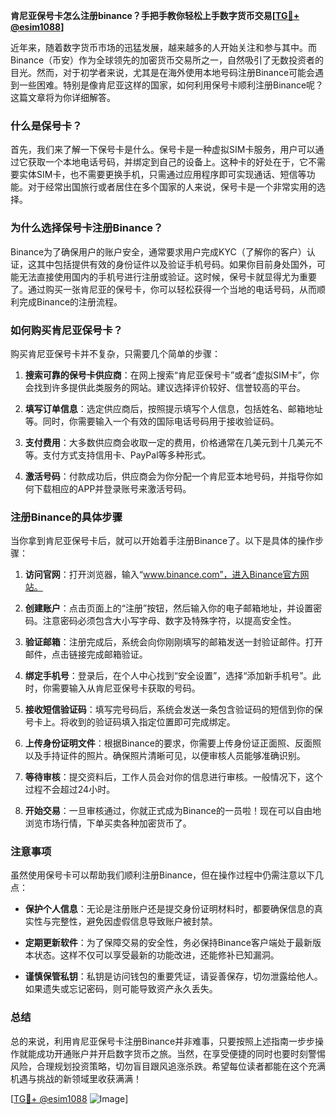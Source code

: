 **肯尼亚保号卡怎么注册binance？手把手教你轻松上手数字货币交易[[TG💪+ @esim1088](https://t.me/s/esim1088)]**

近年来，随着数字货币市场的迅猛发展，越来越多的人开始关注和参与其中。而Binance（币安）作为全球领先的加密货币交易所之一，自然吸引了无数投资者的目光。然而，对于初学者来说，尤其是在海外使用本地号码注册Binance可能会遇到一些困难。特别是像肯尼亚这样的国家，如何利用保号卡顺利注册Binance呢？这篇文章将为你详细解答。

### 什么是保号卡？

首先，我们来了解一下保号卡是什么。保号卡是一种虚拟SIM卡服务，用户可以通过它获取一个本地电话号码，并绑定到自己的设备上。这种卡的好处在于，它不需要实体SIM卡，也不需要更换手机，只需通过应用程序即可实现通话、短信等功能。对于经常出国旅行或者居住在多个国家的人来说，保号卡是一个非常实用的选择。

### 为什么选择保号卡注册Binance？

Binance为了确保用户的账户安全，通常要求用户完成KYC（了解你的客户）认证，这其中包括提供有效的身份证件以及验证手机号码。如果你目前身处国外，可能无法直接使用国内的手机号进行注册或验证。这时候，保号卡就显得尤为重要了。通过购买一张肯尼亚的保号卡，你可以轻松获得一个当地的电话号码，从而顺利完成Binance的注册流程。

### 如何购买肯尼亚保号卡？

购买肯尼亚保号卡并不复杂，只需要几个简单的步骤：

1. **搜索可靠的保号卡供应商**：在网上搜索“肯尼亚保号卡”或者“虚拟SIM卡”，你会找到许多提供此类服务的网站。建议选择评价较好、信誉较高的平台。
   
2. **填写订单信息**：选定供应商后，按照提示填写个人信息，包括姓名、邮箱地址等。同时，你需要输入一个有效的国际电话号码用于接收验证码。

3. **支付费用**：大多数供应商会收取一定的费用，价格通常在几美元到十几美元不等。支付方式支持信用卡、PayPal等多种形式。

4. **激活号码**：付款成功后，供应商会为你分配一个肯尼亚本地号码，并指导你如何下载相应的APP并登录账号来激活号码。

### 注册Binance的具体步骤

当你拿到肯尼亚保号卡后，就可以开始着手注册Binance了。以下是具体的操作步骤：

1. **访问官网**：打开浏览器，输入“www.binance.com”，进入Binance官方网站。

2. **创建账户**：点击页面上的“注册”按钮，然后输入你的电子邮箱地址，并设置密码。注意密码必须包含大小写字母、数字及特殊字符，以提高安全性。

3. **验证邮箱**：注册完成后，系统会向你刚刚填写的邮箱发送一封验证邮件。打开邮件，点击链接完成邮箱验证。

4. **绑定手机号**：登录后，在个人中心找到“安全设置”，选择“添加新手机号”。此时，你需要输入从肯尼亚保号卡获取的号码。

5. **接收短信验证码**：填写完号码后，系统会发送一条包含验证码的短信到你的保号卡上。将收到的验证码填入指定位置即可完成绑定。

6. **上传身份证明文件**：根据Binance的要求，你需要上传身份证正面照、反面照以及手持证件的照片。确保照片清晰可见，以便审核人员能够准确识别。

7. **等待审核**：提交资料后，工作人员会对你的信息进行审核。一般情况下，这个过程不会超过24小时。

8. **开始交易**：一旦审核通过，你就正式成为Binance的一员啦！现在可以自由地浏览市场行情，下单买卖各种加密货币了。

### 注意事项

虽然使用保号卡可以帮助我们顺利注册Binance，但在操作过程中仍需注意以下几点：

- **保护个人信息**：无论是注册账户还是提交身份证明材料时，都要确保信息的真实性与完整性，避免因虚假信息导致账户被封禁。
  
- **定期更新软件**：为了保障交易的安全性，务必保持Binance客户端处于最新版本状态。这样不仅可以享受最新的功能改进，还能修补已知漏洞。

- **谨慎保管私钥**：私钥是访问钱包的重要凭证，请妥善保存，切勿泄露给他人。如果遗失或忘记密码，则可能导致资产永久丢失。

### 总结

总的来说，利用肯尼亚保号卡注册Binance并非难事，只要按照上述指南一步步操作就能成功开通账户并开启数字货币之旅。当然，在享受便捷的同时也要时刻警惕风险，合理规划投资策略，切勿盲目跟风追涨杀跌。希望每位读者都能在这个充满机遇与挑战的新领域里收获满满！

[[TG💪+ @esim1088](https://t.me/s/esim1088) ![Image](https://i.postimg.cc/4NQfJmqS/Snipaste-2025-05-13-00-14-12.png)]